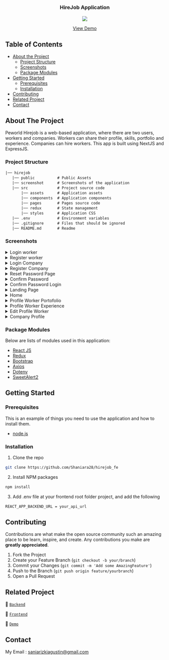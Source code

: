 <br />
<p align="center">

  <h3 align="center">HireJob Application</h3>
  <p align="center">
    <image align="center" width="100" src='/src/assets/image/Logo_Purple.png' />
  </p>
  <p align="center">
    <a href="#">View Demo</a>
  </p>
</p>

<!-- TABLE OF CONTENTS -->

## Table of Contents

- [About the Project](#about-the-project)
  - [Project Structure](#project-structure)
  - [Screenshots](#screenshots)
  - [Package Modules](#package-modules)
- [Getting Started](#getting-started)
  - [Prerequisites](#prerequisites)
  - [Installation](#installation)
- [Contributing](#contributing)
- [Related Project](#related-project)
- [Contact](#contact)

<!-- ABOUT THE PROJECT -->

## About The Project

Peworld Hirejob is a web-based application, where there are two users, workers and companies. Workers can share their profile, skills, portfolio and experience. Companies can hire workers. This app is built using NextJS and ExpressJS.

### Project Structure

```
|── hirejob
   |── public          # Public Assets
   |── screenshot      # Screenshots of the application
   |── src             # Project source code
       |── assets      # Application assets
       |── components  # Application components
       |── pages       # Pages source code
       |── redux       # State management
       |── styles      # Application CSS
   |── .env            # Environment variables
   |── .gitignore      # Files that should be ignored
   |── README.md       # Readme
```

### Screenshots

<details>
  <summary>
    Login worker
  </summary>
<img src="./screenshot/login-pekerja.PNG" alt="login worker" />
</details>

<details>
  <summary>
    Register worker
  </summary>
<img src="./screenshot/register-pekerja.PNG" alt="register worker" />
</details>

<details>
  <summary>
    Login Company
  </summary>
<img src="./screenshot/login-perusahaan.PNG" alt="login company" />
</details>

<details>
  <summary>
    Register Company
  </summary>
<img src="./screenshot/register-perusahaan.PNG" alt="register company" />
</details>

<details>
  <summary>
    Reset Password Page
  </summary>
<img src="./screenshot/reset-password.PNG" alt="reset password" />
</details>

<details>
  <summary>
    Confirm Password
  </summary>
<img src="./screenshot/confirm-password.PNG" alt="confirm password" />
</details>

<details>
  <summary>
    Confirm Password Login
  </summary>
<img src="./screenshot/confirm-password-login.PNG" alt="confirm password login" />
</details>

<details>
  <summary>
    Landing Page
  </summary>
<img src="./screenshot/landing-page.PNG" alt="landing page" />
</details>

<details>
  <summary>
    Home
  </summary>
<img src="./screenshot/home.PNG" alt="home" />
</details>

<details>
  <summary>
    Profile Worker Portofolio
  </summary>
<img src="./screenshot/profile-portofolio.PNG" alt="profile portofolio" />
</details>

<details>
  <summary>
    Profile Worker Experience
  </summary>
<img src="./screenshot/profile-pengalaman-kerja.PNG" alt="profile experience" />
</details>

<details>
  <summary>
    Edit Profile Worker
  </summary>
<img src="./screenshot/edit-profile-pekerja.PNG" alt="edit profile" />
</details>

<details>
  <summary>
    Company Profile
  </summary>
<img src="./screenshot/profile-perusahaan.PNG" alt="company profile" />
</details>

### Package Modules

Below are lists of modules used in this application:

- [React JS](https://reactjs.org/)
- [Redux](https://redux.js.org/)
- [Bootstrap](https://getbootstrap.com/)
- [Axios](https://axios-http.com/)
- [Dotenv](https://www.npmjs.com/package/dotenv)
- [SweetAlert2](https://sweetalert2.github.io/)

<!-- GETTING STARTED -->

## Getting Started

### Prerequisites

This is an example of things you need to use the application and how to install them.

- [node.js](https://nodejs.org/en/download/)

### Installation

1. Clone the repo

```sh
git clone https://github.com/Shaniara28/hirejob_fe
```

2. Install NPM packages

```sh
npm install
```

3. Add .env file at your frontend root folder project, and add the following

```sh
REACT_APP_BACKEND_URL = your_api_url

```

<!-- CONTRIBUTING -->

## Contributing

Contributions are what make the open source community such an amazing place to be learn, inspire, and create. Any contributions you make are **greatly appreciated**.

1. Fork the Project
2. Create your Feature Branch (`git checkout -b your/branch`)
3. Commit your Changes (`git commit -m 'Add some AmazingFeature'`)
4. Push to the Branch (`git push origin feature/yourbranch`)
5. Open a Pull Request

<!-- Related Project -->

## Related Project

:rocket: [`Backend`](https://github.com/Shaniara28/hirejob_be)

:rocket: [`Frontend`](https://github.com/Shaniara28/hirejob_fe)

:rocket: [`Demo`]()

<!-- CONTACT -->

## Contact

My Email : saniarizkiagustin@gmail.com
